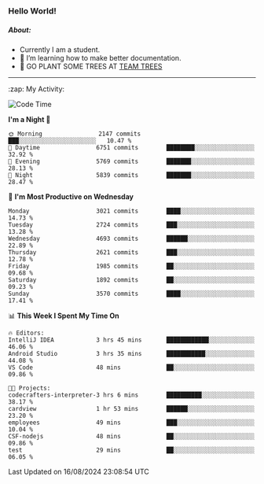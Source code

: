 ### Hello World!

##### About:
- Currently I am a student.
- 🌱 I’m learning how to make better documentation.
- 🌱 GO PLANT SOME TREES AT [TEAM TREES](https://teamtrees.org/)

---
  <summary>:zap: My Activity:</summary>
  
<!--START_SECTION:waka-->
![Code Time](http://img.shields.io/badge/Code%20Time-1%2C408%20hrs%2050%20mins-blue)

**I'm a Night 🦉** 

```text
🌞 Morning                2147 commits        ███░░░░░░░░░░░░░░░░░░░░░░   10.47 % 
🌆 Daytime                6751 commits        ████████░░░░░░░░░░░░░░░░░   32.92 % 
🌃 Evening                5769 commits        ███████░░░░░░░░░░░░░░░░░░   28.13 % 
🌙 Night                  5839 commits        ███████░░░░░░░░░░░░░░░░░░   28.47 % 
```
📅 **I'm Most Productive on Wednesday** 

```text
Monday                   3021 commits        ████░░░░░░░░░░░░░░░░░░░░░   14.73 % 
Tuesday                  2724 commits        ███░░░░░░░░░░░░░░░░░░░░░░   13.28 % 
Wednesday                4693 commits        ██████░░░░░░░░░░░░░░░░░░░   22.89 % 
Thursday                 2621 commits        ███░░░░░░░░░░░░░░░░░░░░░░   12.78 % 
Friday                   1985 commits        ██░░░░░░░░░░░░░░░░░░░░░░░   09.68 % 
Saturday                 1892 commits        ██░░░░░░░░░░░░░░░░░░░░░░░   09.23 % 
Sunday                   3570 commits        ████░░░░░░░░░░░░░░░░░░░░░   17.41 % 
```


📊 **This Week I Spent My Time On** 

```text
🔥 Editors: 
IntelliJ IDEA            3 hrs 45 mins       ████████████░░░░░░░░░░░░░   46.06 % 
Android Studio           3 hrs 35 mins       ███████████░░░░░░░░░░░░░░   44.08 % 
VS Code                  48 mins             ██░░░░░░░░░░░░░░░░░░░░░░░   09.86 % 

🐱‍💻 Projects: 
codecrafters-interpreter-3 hrs 6 mins        ██████████░░░░░░░░░░░░░░░   38.17 % 
cardview                 1 hr 53 mins        ██████░░░░░░░░░░░░░░░░░░░   23.20 % 
employees                49 mins             ███░░░░░░░░░░░░░░░░░░░░░░   10.04 % 
CSF-nodejs               48 mins             ██░░░░░░░░░░░░░░░░░░░░░░░   09.86 % 
test                     29 mins             ██░░░░░░░░░░░░░░░░░░░░░░░   06.05 % 
```


 Last Updated on 16/08/2024 23:08:54 UTC
<!--END_SECTION:waka-->
